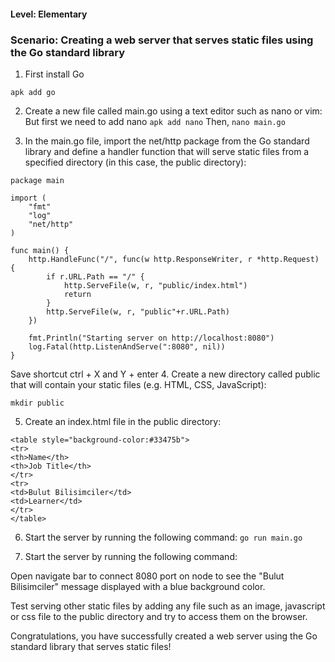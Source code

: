 #### Level: Elementary
### Scenario: Creating a web server that serves static files using the Go standard library
  
1. First install Go 
```
apk add go
```
2. Create a new file called main.go using a text editor such as nano or vim:
But first we need to add nano 
```apk add nano```
Then,
```nano main.go```

3. In the main.go file, import the net/http package from the Go standard library and define a handler function that will serve static files from a specified directory (in this case, the public directory):
```
package main

import (
    "fmt"
    "log"
    "net/http"
)

func main() {
    http.HandleFunc("/", func(w http.ResponseWriter, r *http.Request) {
        if r.URL.Path == "/" {
            http.ServeFile(w, r, "public/index.html")
            return
        }
        http.ServeFile(w, r, "public"+r.URL.Path)
    })

    fmt.Println("Starting server on http://localhost:8080")
    log.Fatal(http.ListenAndServe(":8080", nil))
}
```
Save shortcut ctrl + X and Y + enter
4. Create a new directory called public that will contain your static files (e.g. HTML, CSS, JavaScript):
```
mkdir public
```
5. Create an index.html file in the public directory:
```
<table style="background-color:#33475b">
<tr>
<th>Name</th>
<th>Job Title</th> 
</tr>
<tr>
<td>Bulut Bilisimciler</td>
<td>Learner</td>
</tr>
</table>
```

6. Start the server by running the following command:
```go run main.go```

7. Start the server by running the following command:

Open navigate bar to connect 8080 port on node to see the "Bulut Bilisimciler" message displayed with a blue background color.

Test serving other static files by adding any file such as an image, javascript or css file to the public directory and try to access them on the browser.

Congratulations, you have successfully created a web server using the Go standard library that serves static files!

